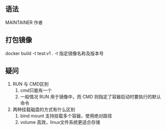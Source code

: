 ## 语法
MAINTAINER 作者

## 打包镜像
docker build -t test:v1 .
-t 指定镜像名称及版本号

## 疑问
1. RUN 与 CMD区别
   1. cmd只能有一个
   2. 一般情况 RUN 用于镜像中，而 CMD 则指定了容器启动时要执行的默认命令
2. 两种挂载磁盘的方式有什么区别
   1. bind mount 支持挂载多个容器，使用绝对路径
   2. volume 高效，linux文件系统更适合存储
